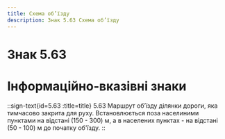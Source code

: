 ```yaml
---
title: Схема об’їзду
description: Знак 5.63 Схема об’їзду
---
```

# Знак 5.63
# Інформаційно-вказівні знаки
::sign-text{id=5.63 :title=title}
5.63 Маршрут об’їзду ділянки дороги, яка тимчасово закрита для руху.
Встановлюється поза населиними пунктами на відстані (150 - 300) м, а в населених пунктах - на відстані (50 - 100) м до початку об'їзду.
::
